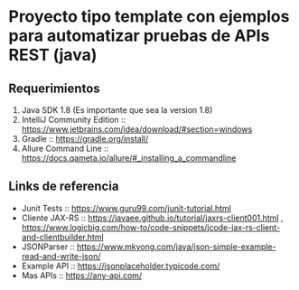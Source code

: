 # Proyecto tipo template con ejemplos para automatizar pruebas de APIs REST (java)

## Requerimientos
1. Java SDK 1.8 (Es importante que sea la version 1.8)
2. IntelliJ Community Edition :: https://www.jetbrains.com/idea/download/#section=windows 
3. Gradle :: https://gradle.org/install/
4. Allure Command Line :: https://docs.qameta.io/allure/#_installing_a_commandline

## Links de referencia
* Junit Tests :: https://www.guru99.com/junit-tutorial.html
* Cliente JAX-RS :: https://javaee.github.io/tutorial/jaxrs-client001.html , https://www.logicbig.com/how-to/code-snippets/jcode-jax-rs-client-and-clientbuilder.html 
* JSONParser :: https://www.mkyong.com/java/json-simple-example-read-and-write-json/
* Example API :: https://jsonplaceholder.typicode.com/ 
* Mas APIs :: https://any-api.com/ 

